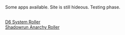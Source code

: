 Some apps available. Site is still hideous. Testing phase.

<br /><a href="/d6-system-roller/d6-system-roller.html?ver2">D6 System Roller</a>
<br /><a href="/anarchy-roller/anarchy-roller.html?ver2">Shadowrun Anarchy Roller</a>